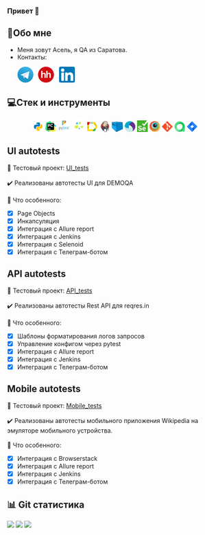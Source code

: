 ### Привет 👋

<!--Обо мне-->

## :information_desk_person:Обо мне

- Меня зовут Асель, я QA из Саратова.
- Контакты:

<p>
  &#8287;&#8287;&#8287;&#8287;&#8287;
  <a href="https://t.me/bis_asel"><img width="37px" alt="Telegram" title="Telegram" src="./images/icons/tg.png"/></a>
  &#8287;
  <a href="https://saratov.hh.ru/resume/8f93290aff03d58ba20039ed1f58473569336c"><img width="37px" alt="hh" title="hh" src="./images/icons/HeadHunter_logo.png"/></a>
  &#8287;
  <a href="https://www.linkedin.com/mwlite/in/asel-bisengalieva-62277524a"><img width="37px" alt="Linkedin" title="Linkedin" src="./images/icons/linkedin.png"/></a>
  &#8287;
</p>


## 💻Стек и инструменты

<p  align="center">
  <code><img width="5%" title="Python" src="./images/icons/python.png"></code>
  <code><img width="5%" title="PyCharm" src="./images/icons/pycharm.png"></code>
  <code><img width="6%" title="Pytest" src="./images/icons/pytest.png"></code>
  <code><img width="6%" title="Selene" src="./images/icons/selene.png"></code>
  <code><img width="5%" title="Allure Report" src="./images/icons/allure_report.png"></code>
  <code><img width="5%" title="Jenkins" src="./images/icons/jenkins.png"></code>
  <code><img width="5%" title="Selenoid" src="./images/icons/selenoid.png"></code>
  <code><img width="5%" title="Appium" src="./images/icons/Appium-01.png"></code>
  <code><img width="5%" title="Selenium" src="./images/icons/selenium.png"></code>
  <code><img width="5%" title="Browserstack" src="./images/icons/browserstack.png"></code>
  <code><img width="5%" title="Github" src="./images/icons/git-logo.svg"></code>
  <code><img width="5%" title="Allure TestOps" src="./images/icons/allure_testops.png"></code>
  <code><img width="5%" title="Jira" src="./images/icons/jira.png"></code>
</p>

## UI autotests
:link: Тестовый проект: <a target="_blank" href="https://github.com/aselka/qa_guru_ui">UI_tests</a></br></br>
:heavy_check_mark: Реализованы автотесты UI для DEMOQA </br></br>
:round_pushpin: Что особенного:

- [x] Page Objects
- [x] Инкапсуляция
- [x] Интеграция с Allure report
- [x] Интеграция с Jenkins
- [x] Интеграция с Selenoid
- [x] Интеграция с Телеграм-ботом

## API autotests
:link: Тестовый проект: <a target="_blank" href="https://github.com/aselka/qa_guru_api">API_tests</a></br></br>
:heavy_check_mark: Реализованы автотесты Rest API для reqres.in </br></br>
:round_pushpin: Что особенного:

- [x] Шаблоны форматирования логов запросов
- [x] Управление конфигом через pytest
- [x] Интеграция с Allure report
- [x] Интеграция с Jenkins
- [x] Интеграция с Телеграм-ботом

## Mobile autotests
:link: Тестовый проект: <a target="_blank" href="https://github.com/aselka/qa_guru_mobile">Mobile_tests</a></br></br>
:heavy_check_mark: Реализованы автотесты мобильного приложения Wikipedia на эмуляторе мобильного устройства. </br></br>
:round_pushpin: Что особенного:

- [x] Интеграция с Browserstack
- [x] Интеграция с Allure report
- [x] Интеграция с Jenkins
- [x] Интеграция с Телеграм-ботом

## :bar_chart: Git cтатистика

![](http://github-profile-summary-cards.vercel.app/api/cards/stats?username=aselka&theme=radical)
![](http://github-profile-summary-cards.vercel.app/api/cards/repos-per-language?username=aselka&theme=radical)
![](https://github-profile-summary-cards.vercel.app/api/cards/profile-details?username=aselka&theme=radical)
